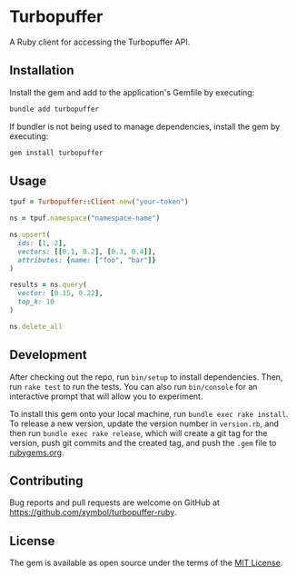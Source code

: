 # Turbopuffer

A Ruby client for accessing the Turbopuffer API.

## Installation

Install the gem and add to the application's Gemfile by executing:

```bash
bundle add turbopuffer
```

If bundler is not being used to manage dependencies, install the gem by
executing:

```bash
gem install turbopuffer
```

## Usage

```ruby
tpuf = Turbopuffer::Client.new("your-token")

ns = tpuf.namespace("namespace-name")

ns.upsert(
  ids: [1, 2],
  vectors: [[0.1, 0.2], [0.3, 0.4]],
  attributes: {name: ["foo", "bar"]}
)

results = ns.query(
  vector: [0.15, 0.22],
  top_k: 10
)

ns.delete_all
```

## Development

After checking out the repo, run `bin/setup` to install dependencies. Then, run
`rake test` to run the tests. You can also run `bin/console` for an interactive
prompt that will allow you to experiment.

To install this gem onto your local machine, run `bundle exec rake install`. To
release a new version, update the version number in `version.rb`, and then run
`bundle exec rake release`, which will create a git tag for the version, push
git commits and the created tag, and push the `.gem` file to
[rubygems.org](https://rubygems.org).

## Contributing

Bug reports and pull requests are welcome on GitHub at
https://github.com/xymbol/turbopuffer-ruby.

## License

The gem is available as open source under the terms of the [MIT
License](https://opensource.org/licenses/MIT).
